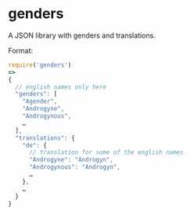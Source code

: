 # genders
A JSON library with genders and translations.

Format:

```js
require('genders')
=>
{
  // english names only here
  "genders": [
    "Agender",
    "Androgyne",
    "Androgynous",
    …
  ],
  "translations": {
    "de": {
      // translation for some of the english names
      "Androgyne": "Androgyn",
      "Androgynous": "Androgyn",
      …
    },
    …
  }
}
```

